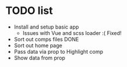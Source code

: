 # TODO list 
- Install and setup basic app
    - Issues with Vue and scss loader :( Fixed!
- Sort out comps files DONE
- Sort out home page
- Pass data via prop to Highlight comp
- Show data from prop